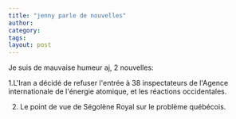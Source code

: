 ```yaml
---
title: "jenny parle de nouvelles"
author:
category: 
tags: 
layout: post
---
```

Je suis de mauvaise humeur aj, 2 nouvelles:

1.L'Iran a décidé de refuser l'entrée à 38 inspectateurs de l'Agence internationale de l'énergie atomique, et les réactions occidentales.

2. Le point de vue de Ségolène Royal sur le problème québécois. 

